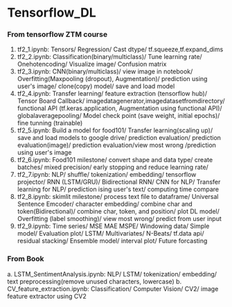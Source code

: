 # Tensorflow_DL
### From tensorflow ZTM course

1. tf2_1.ipynb: Tensors/ Regression/ Cast dtype/ tf.squeeze,tf.expand_dims
2. tf2_2.ipynb: Classification(binary/multiclass)/ Tune learning rate/ Onehotencoding/ Visualize image/ Confusion matrix
3. tf2_3.ipynb: CNN(binary/multiclass)/ view image in notebook/ Overfitting(Maxpooling (dropout), Augmentation)/ prediction using user's image/ clone(copy) model/ save and load model
4. tf2_4.ipynb: Transfer learning/ feature extraction (tensorflow hub)/ Tensor Board Callback/ imagedatagenerator,imagedatasetfromdirectory/ functional API (tf.keras.application, Augmentation using functional API)/ globalaveragepooling/ Model check point (save weight, initial epochs)/ fine tunning (trainable)
5. tf2_5.ipynb: Build a model for food101/ Transfer learning(scaling up)/ save and load models to google drive/ prediction evaluation/ prediction evaluation(image)/ prediction evaluation/view most wrong /prediction using user's image
6. tf2_6.ipynb: Food101 milestone/ convert shape and data type/ create batches/ mixed precision/ early stopping and reduce learning rate/ 
7. tf2_7.ipynb: NLP/ shuffle/ tokenization/ embedding/ tensorflow projector/ RNN (LSTM/GRU)/ Bidirectional RNN/ CNN for NLP/ Transfer learning for NLP/ prediction ising user's text/ computing time compare 
8. tf2_8.ipynb: skimlit milestone/ process text file to dataframe/ Universal Sentence Emcoder/ character embedding/ combine char and token(Bidirectional)/ combine char, token, and position/ plot DL model/ Overfitting (label smoothing)/ view most wrong/ predict from user input
9. tf2_9.ipynb: Time series/ MSE MAE MSPE/ Windowing data/ Simple model/ Evaluation plot/ LSTM/ Multivariates/ N-Beats/ tf.data api/ residual stacking/ Ensemble model/ interval plot/ Future forcasting


### From Book
a. LSTM_SentimentAnalysis.ipynb: NLP/ LSTM/ tokenization/ embedding/ text preprocessing(remove unused characters, lowercase)
b. CV_feature_extraction.ipynb: Classification/ Computer Vision/ CV2/ image feature extractor using CV2
